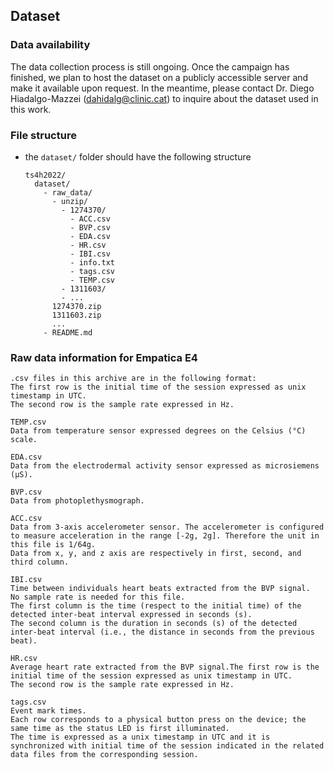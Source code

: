 ## Dataset

### Data availability
The data collection process is still ongoing. Once the campaign has finished, we 
plan to host the dataset on a publicly accessible server and make it available 
upon request. In the meantime, please contact Dr. Diego Hiadalgo-Mazzei
([dahidalg@clinic.cat](mailto:dahidalg@clinic.cat)) to inquire about the dataset 
used in this work.

### File structure
- the `dataset/` folder should have the following structure
  ```
  ts4h2022/
    dataset/
      - raw_data/
        - unzip/
          - 1274370/
            - ACC.csv
            - BVP.csv
            - EDA.csv
            - HR.csv
            - IBI.csv
            - info.txt
            - tags.csv
            - TEMP.csv
          - 1311603/
          - ...
        1274370.zip
        1311603.zip
        ...
      - README.md
  ```
  
  
### Raw data information for Empatica E4
```
.csv files in this archive are in the following format:
The first row is the initial time of the session expressed as unix timestamp in UTC.
The second row is the sample rate expressed in Hz.

TEMP.csv
Data from temperature sensor expressed degrees on the Celsius (°C) scale.

EDA.csv
Data from the electrodermal activity sensor expressed as microsiemens (μS).

BVP.csv
Data from photoplethysmograph.

ACC.csv
Data from 3-axis accelerometer sensor. The accelerometer is configured to measure acceleration in the range [-2g, 2g]. Therefore the unit in this file is 1/64g.
Data from x, y, and z axis are respectively in first, second, and third column.

IBI.csv
Time between individuals heart beats extracted from the BVP signal.
No sample rate is needed for this file.
The first column is the time (respect to the initial time) of the detected inter-beat interval expressed in seconds (s).
The second column is the duration in seconds (s) of the detected inter-beat interval (i.e., the distance in seconds from the previous beat).

HR.csv
Average heart rate extracted from the BVP signal.The first row is the initial time of the session expressed as unix timestamp in UTC.
The second row is the sample rate expressed in Hz.

tags.csv
Event mark times.
Each row corresponds to a physical button press on the device; the same time as the status LED is first illuminated.
The time is expressed as a unix timestamp in UTC and it is synchronized with initial time of the session indicated in the related data files from the corresponding session.
```